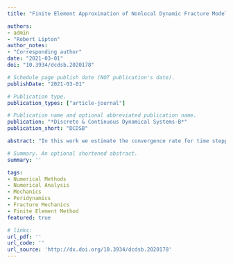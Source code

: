 ```yaml
---
title: "Finite Element Approximation of Nonlocal Dynamic Fracture Models"

authors:
- admin
- "Robert Lipton"
author_notes:
- "Corresponding author"
date: "2021-03-01"
doi: "10.3934/dcdsb.2020178"

# Schedule page publish date (NOT publication's date).
publishDate: "2021-03-01"

# Publication type.
publication_types: ["article-journal"]

# Publication name and optional abbreviated publication name.
publication: "*Discrete & Continuous Dynamical Systems-B*"
publication_short: "DCDSB"

abstract: "In this work we estimate the convergence rate for time stepping schemes applied to nonlocal dynamic fracture modeling. Here we use the nonlocal formulation given by the bond based peridynamic equation of motion. We begin by establishing the existence of $H^2$ peridynamic solutions over any finite time interval. For this model the gradients can become large and steep slopes appear and localize when the non-locality of the model tends to zero. In this treatment spatial approximation by finite elements are used. We consider the central-difference scheme for time discretization and linear finite elements for discretization in the spatial variable. The fully discrete scheme is shown to converge to the actual $H^2$ solution in the mean square norm at the rate $C_t\\Delta t + C_s h^2/\\epsilon^2$. Here $h$ is the mesh size, $\\epsilon$ is the length scale of nonlocal interaction and $\\Delta t$ is the time step. The constants $C_t$ and $C_s$ are independent of $\\Delta t$ and $h$. In the absence of nonlinearity a CFL like condition for the energy stability of the central difference time discretization scheme is developed. As an example we consider Plexiglass and compute constants in the a-priori error bound."

# Summary. An optional shortened abstract.
summary: ''

tags:
- Numerical Methods
- Numerical Analysis
- Mechanics
- Peridynamics
- Fracture Mechanics
- Finite Element Method
featured: true

# links:
url_pdf: ''
url_code: ''
url_source: 'http://dx.doi.org/10.3934/dcdsb.2020178'
---
```

